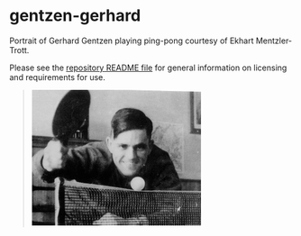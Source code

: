 # gentzen-gerhard

Portrait of Gerhard Gentzen playing ping-pong courtesy of Ekhart
Mentzler-Trott.

Please see the [repository README file](https://github.com/OpenLogicProject/photos/blob/master/README.md) for general information on licensing and requirements for use.

> ![gentzen-gerhard](https://github.com/OpenLogicProject/photos/blob/master/gentzen-gerhard/gentzen-gerhard-small.png)